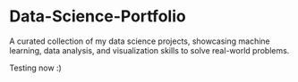 # Data-Science-Portfolio
A curated collection of my data science projects, showcasing machine learning, data analysis, and visualization skills to solve real-world problems.

Testing now :)
